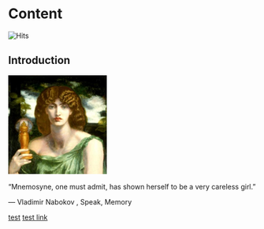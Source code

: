 # Content           
![Hits](https://hitcounter.pythonanywhere.com/count/tag.svg?url=https%3A%2F%2Fgithub.com%2Fbrentvollebregt%2Fhit-counter)
## Introduction

<img src="81098138[1].jpg" width="200">

“Mnemosyne, one must admit, has shown herself to be a very careless girl.”

― Vladimir Nabokov , Speak, Memory 


<a href="test.md">test</a>
[test link](test.md)
